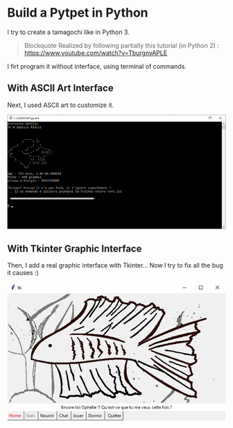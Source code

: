 # Build a Pytpet in Python
I try to create a tamagochi like in Python 3. 

> Blockquote
Realized by following partially this tutorial (in Python 2) : https://www.youtube.com/watch?v=TburgnvAPLE

I firt program it without interface, using terminal of commands.



With ASCII Art Interface
---------------
Next, I used ASCII art to customize it.

<img src="https://github.com/Lezakh/build_a_pet_in_python/blob/Ascii_art_interface/bidule%20ascii.bmp" width="640">



With Tkinter Graphic Interface
---------------

Then, I add a real graphic interface with Tkinter... Now I try to fix all the bug it causes :)

![alt text](https://raw.githubusercontent.com/Lezakh/build_a_pet_in_python/Tkinter_Graphic_interface/Bidule_window.bmp)
